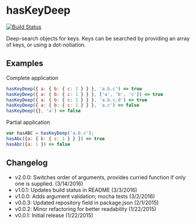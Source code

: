 hasKeyDeep
==========

[![Build Status](https://travis-ci.org/ryanaghdam/has-key-deep.svg?branch=master)](https://travis-ci.org/ryanaghdam/has-key-deep)

Deep-search objects for keys.  Keys can be searched by providing an array of
keys, or using a dot-notiation.

Examples
--------

Complete application

```javascript
hasKeyDeep({ a: { b: { c: 1 } } }, 'a.b.c') => true
hasKeyDeep({ a: { b: { c: 1 } } }, ['a', 'b', 'c']) => true
hasKeyDeep({ a: { b: { c: 1 } } }, 'a.b.c.d') => true
hasKeyDeep({ a: { b: { c: 1 } } }, 'a.c') => false
hasKeyDeep({}, 'a') => false
```


Partial application


```javascript
var hasABC = hasKeyDeep('a.b.c');
hasAbc({a: { b: { c: 1 } } }) => true
hasAbc({a: 1 }) => false
```

Changelog
---------

- v2.0.0: Switches order of arguments, provides curried function if only one is
supplied. (3/14/2016)
- v1.0.1: Updates build status in README (3/3/2016)
- v1.0.0: Adds argument validation; mocha tests (3/2/2016)
- v0.0.3: Updated repository field in package.json (2/1/2015)
- v0.0.2: Minor refactoring for better readability (1/22/2015)
- v0.0.1: Initial release (1/22/2015)
